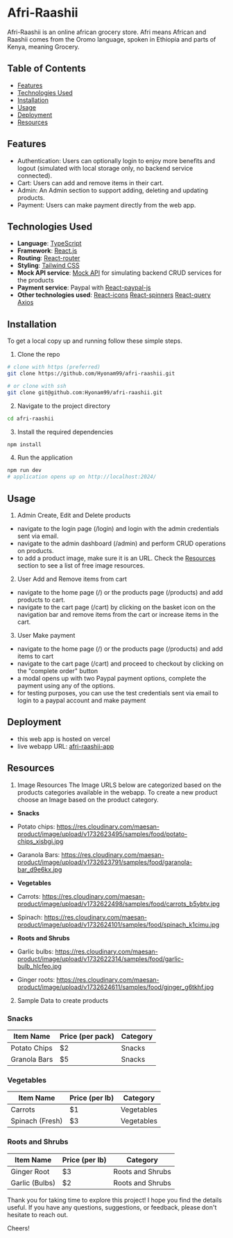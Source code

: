 # Afri-Raashii

Afri-Raashii is an online african grocery store. Afri means African and Raashii comes from the Oromo language, spoken in Ethiopia and parts of Kenya, meaning Grocery.

## Table of Contents

- [Features](#features)
- [Technologies Used](#technologies-used)
- [Installation](#installation)
- [Usage](#usage)
- [Deployment](#deployment)
- [Resources](#resources)

## Features

- Authentication: Users can optionally login to enjoy more benefits and logout (simulated with local storage only, no backend service connected).
- Cart: Users can add and remove items in their cart.
- Admin: An Admin section to support adding, deleting and updating products.
- Payment: Users can make payment directly from the web app.


## Technologies Used

- **Language**: [TypeScript](https://www.typescriptlang.org/)
- **Framework**: [React.js](https://reactjs.org/)
- **Routing**: [React-router](https://reactrouter.com/)
- **Styling**: [Tailwind CSS](https://tailwindcss.com/)
- **Mock API service**: [Mock API](https://mockapi.io/) for simulating backend CRUD services for the products
- **Payment service**: Paypal with [React-paypal-js](https://www.npmjs.com/package/@paypal/react-paypal-js)
- **Other technologies used**:
	[React-icons](https://react-icons.github.io/react-icons/)
	[React-spinners](https://www.npmjs.com/package/react-spinners)
	[React-query](https://react-query-v3.tanstack.com/)
	[Axios](https://axios-http.com/)


## Installation

To get a local copy up and running follow these simple steps.

1. Clone the repo
```bash
# clone with https (preferred)
git clone https://github.com/Hyonam99/afri-raashii.git

# or clone with ssh
git clone git@github.com:Hyonam99/afri-raashii.git
```

2. Navigate to the project directory
```bash
cd afri-raashii
```

3. Install the required dependencies
```bash
npm install
```

4. Run the application
```bash
npm run dev
# application opens up on http://localhost:2024/
```


## Usage

1. Admin Create, Edit and Delete products
- navigate to the login page (/login) and login with the admin credentials sent via email.
- navigate to the admin dashboard (/admin) and perform CRUD operations on products.
- to add a product image, make sure it is an URL. Check the [Resources](#resources) section to see a list of free image resources.

2. User Add and Remove items from cart
- navigate to the home page (/) or the products page (/products) and add products to cart.
- navigate to the cart page (/cart) by clicking on the basket icon on the navigation bar and remove items from the cart or increase items in the cart.

3. User Make payment
- navigate to the home page (/) or the products page (/products) and add items to cart
- navigate to the cart page (/cart) and proceed to checkout by clicking on the "complete order" button
- a modal opens up with two Paypal payment options, complete the payment using any of the options.
- for testing purposes, you can use the test credentials sent via email to login to a paypal account and make payment


## Deployment
- this web app is hosted on vercel
- live webapp URL: [afri-raashii-app](https://afri-raashii.vercel.app/)


## Resources

1. Image Resources
The Image URLS below are categorized based on the products categories available in the webapp.
To create a new product choose an Image based on the product category.

- **Snacks** 
- Potato chips: https://res.cloudinary.com/maesan-product/image/upload/v1732623495/samples/food/potato-chips_xisbgi.jpg

- Garanola Bars: https://res.cloudinary.com/maesan-product/image/upload/v1732623791/samples/food/garanola-bar_d9e6kx.jpg


- **Vegetables** 
- Carrots: https://res.cloudinary.com/maesan-product/image/upload/v1732622498/samples/food/carrots_b5ybtv.jpg

- Spinach: https://res.cloudinary.com/maesan-product/image/upload/v1732624101/samples/food/spinach_k1cimu.jpg


- **Roots and Shrubs** 
- Garlic bulbs: https://res.cloudinary.com/maesan-product/image/upload/v1732622314/samples/food/garlic-bulb_hlcfeo.jpg

- Ginger roots: https://res.cloudinary.com/maesan-product/image/upload/v1732624611/samples/food/ginger_g6tkhf.jpg


2. Sample Data to create products

### Snacks
| **Item Name**       | **Price (per pack)** | **Category** |
|---------------------|----------------------|--------------|
| Potato Chips        | $2                   | Snacks       |
| Granola Bars        | $5                   | Snacks       |

### Vegetables
| **Item Name**       | **Price (per lb)** | **Category**    |
|---------------------|--------------------|-----------------|
| Carrots             | $1                 | Vegetables      |
| Spinach (Fresh)     | $3                 | Vegetables      |

### Roots and Shrubs
| **Item Name**       | **Price (per lb)**  | **Category**       |
|---------------------|---------------------|--------------------|
| Ginger Root         | $3                  | Roots and Shrubs   |
| Garlic (Bulbs)      | $2                  | Roots and Shrubs   |


Thank you for taking time to explore this project! I hope you find the details useful. If you have any questions, suggestions, or feedback, please don't hesitate to reach out.

Cheers!
